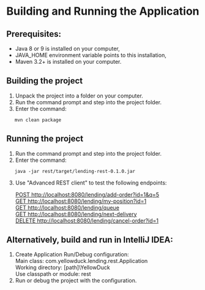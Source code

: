 # Building and Running the Application

## Prerequisites:

* Java 8 or 9 is installed on your computer,
* JAVA_HOME environment variable points to this installation,
* Maven 3.2+ is installed on your computer.

## Building the project

1. Unpack the project into a folder on your computer.
2. Run the command prompt and step into the project folder.
3. Enter the command:
```
   mvn clean package
```

## Running the project

1. Run the command prompt and step into the project folder.
2. Enter the command:
```
   java -jar rest/target/lending-rest-0.1.0.jar
```
3. Use "Advanced REST client" to test the following endpoints:

   [POST   http://localhost:8080/lending/add-order?id=1&q=5](http://localhost:8080/lending/add-order?id=1&q=5)  
   [GET    http://localhost:8080/lending/my-position?id=1  ](http://localhost:8080/lending/my-position?id=1  )  
   [GET    http://localhost:8080/lending/queue             ](http://localhost:8080/lending/queue             )  
   [GET    http://localhost:8080/lending/next-delivery     ](http://localhost:8080/lending/next-delivery     )  
   [DELETE http://localhost:8080/lending/cancel-order?id=1 ](http://localhost:8080/lending/cancel-order?id=1 )

## Alternatively, build and run in IntelliJ IDEA:

1. Create Application Run/Debug configuration:  
   Main class: com.yellowduck.lending.rest.Application  
   Working directory: [path]\YellowDuck  
   Use classpath or module: rest  
2. Run or debug the project with the configuration.
